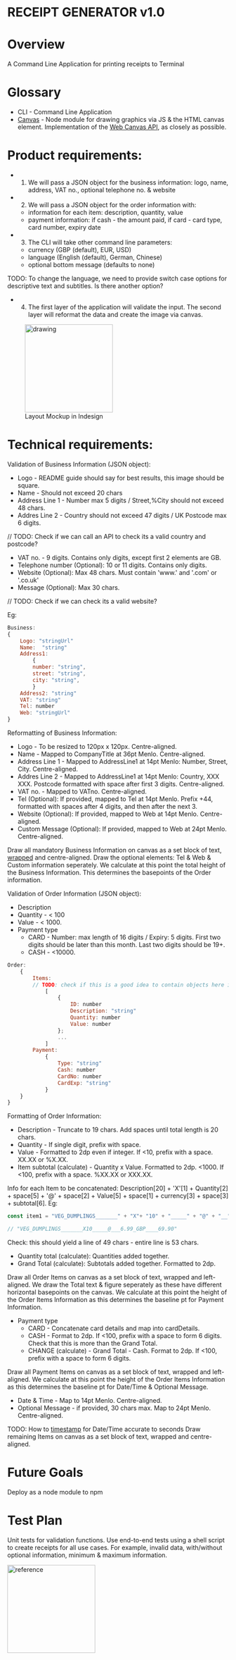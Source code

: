 
# RECEIPT GENERATOR v1.0 #

# Overview
A Command Line Application for printing receipts to Terminal 

# Glossary
- CLI - Command Line Application 
- [Canvas](https://www.npmjs.com/package/canvas) - Node module for drawing graphics via JS & the HTML canvas element. Implementation of the [Web Canvas API](https://developer.mozilla.org/en-US/docs/Web/API/Canvas_API), as closely as possible.

# Product requirements: 
- 1. We will pass a JSON object for the business information: logo, name, address, VAT no., optional telephone no. & website  
- 2. We will pass a JSON object for the order information with:
    - information for each item: description, quantity, value
    - payment information: if cash - the amount paid, if card - card type, card number, expiry date
- 3. The CLI will take other command line parameters:
    - currency (GBP (default), EUR, USD)
    - language (English (default), German, Chinese) 
     - optional bottom message (defaults to none)
      
TODO: To change the language, we need to provide switch case options for descriptive text and subtitles. Is there another option? 
- 4. The first layer of the application will validate the input. The second layer will reformat the data and create the image via canvas. 


<figure>
    <img src="./images/layout.jpg" alt="drawing" width="200"/>
    <figcaption>Layout Mockup in Indesign </figcaption>
</figure>


# Technical requirements: 

Validation of Business Information (JSON object):
- Logo - README guide should say for best results, this image should be square. 
- Name - Should not exceed 20 chars 
- Address Line 1 - Number max 5 digits / Street,%City should not exceed 48 chars. 
- Addres Line 2 - Country should not exceed 47 digits / UK Postcode max 6 digits. 

// TODO: Check if we can call an API to check its a valid country and postcode? 
- VAT no. - 9 digits. Contains only digits, except first 2 elements are GB. 
- Telephone number (Optional): 10 or 11 digits. Contains only digits. 
- Website (Optional): Max 48 chars. Must contain 'www.' and '.com' or '.co.uk'
- Message (Optional): Max 30 chars. 

// TODO: Check if we can check its a valid website?

Eg:
```javascript
Business: 
{
    Logo: "stringUrl"
    Name:  "string"
    Address1: 
        {
        number: "string",
        street: "string",
        city: "string",
        }
    Address2: "string"
    VAT: "string"
    Tel: number
    Web: "stringUrl" 
}
```

Reformatting of Business Information:
- Logo - To be resized to 120px x 120px. Centre-aligned. 
- Name - Mapped to CompanyTitle at 36pt Menlo. Centre-aligned. 
- Address Line 1 - Mapped to AddressLine1 at 14pt Menlo: Number, Street, City. Centre-aligned. 
- Addres Line 2 - Mapped to AddressLine1 at 14pt Menlo: Country, XXX XXX. Postcode formatted with space after first 3 digits. Centre-aligned. 
- VAT no. - Mapped to VATno. Centre-aligned.
- Tel (Optional): If provided, mapped to Tel at 14pt Menlo. Prefix +44, formatted with spaces after 4 digits, and then after the next 3.   
- Website (Optional): If provided, mapped to Web at 14pt Menlo. Centre-aligned.
- Custom Message (Optional): If provided, mapped to Web at 24pt Menlo. Centre-aligned. 

Draw all mandatory Business Information on canvas as a set block of text, [wrapped](https://www.html5canvastutorials.com/tutorials/html5-canvas-wrap-text-tutorial/) and centre-aligned. 
Draw the optional elements: Tel & Web & Custom information seperately. 
We calculate at this point the total height of the Business Information. This determines the basepoints of the Order information. 

Validation of Order Information (JSON object):
- Description 
- Quantity - < 100
- Value - < 1000.
- Payment type
    - CARD - Number: max length of 16 digits / Expiry: 5 digits. First two digits should be later than this month. Last two digits should be 19+. 
    - CASH - <10000. 

```javascript
Order: 
    {
        Items: 
        // TODO: check if this is a good idea to contain objects here in an array? 
            [ 
                {
                    ID: number 
                    Description: "string"
                    Quantity: number 
                    Value: number 
                };
                ...
            ]
        Payment:
            {
                Type: "string"
                Cash: number 
                CardNo: number
                CardExp: "string"
            }
    }
}
```

Formatting of Order Information:
- Description - Truncate to 19 chars. Add spaces until total length is 20 chars.
- Quantity - If single digit, prefix with space. 
- Value - Formatted to 2dp even if integer. If <10, prefix with a space. XX.XX or %X.XX. 
- Item subtotal (calculate) - Quantity x Value. Formatted to 2dp. <1000. If <100, prefix with a space. %XX.XX or XXX.XX. 

Info for each Item to be concatenated: 
Description[20] + 'X'[1] + Quantity[2] +  space[5] + '@' + space[2] + Value[5] + space[1] + currency[3] + space[3] + subtotal[6]. 
Eg: 
```javascript  
const item1 = "VEG_DUMPLINGS_______" + "X"+ "10" + "_____" + "@" + "__" + "_6.99" + "_" + "GBP" + "___" + "_69.90";

// "VEG_DUMPLINGS_______X10_____@___6.99_GBP____69.90"
```
Check: this should yield a line of 49 chars - entire line is 53 chars. 

- Quantity total (calculate): Quantities added together. 
- Grand Total (calculate): Subtotals added together. Formatted to 2dp.

Draw all Order Items on canvas as a set block of text, wrapped and left-aligned. 
We draw the Total text & figure seperately as these have different horizontal basepoints on the canvas. 
We calculate at this point the height of the Order Items Information as this determines the baseline pt for Payment Information.  

- Payment type
    - CARD - Concatenate card details and map into cardDetails. 
    - CASH - Format to 2dp. If <100, prefix with a space to form 6 digits. Check that this is more than the Grand Total. 
    - CHANGE (calculate) - Grand Total - Cash. Format to 2dp. If <100, prefix with a space to form 6 digits. 

Draw all Payment Items on canvas as a set block of text, wrapped and left-aligned. 
We calculate at this point the height of the Order Items Information as this determines the baseline pt for Date/Time & Optional Message. 

- Date & Time - Map to 14pt Menlo. Centre-aligned. 
- Optional Message - if provided, 30 chars max. Map to 24pt Menlo. Centre-aligned. 

TODO: How to [timestamp](https://stackoverflow.com/questions/221294/how-do-you-get-a-timestamp-in-javascript) for Date/Time accurate to seconds 
Draw remaining Items on canvas as a set block of text, wrapped and centre-aligned. 

# Future Goals
Deploy as a node module to npm 

# Test Plan
Unit tests for validation functions. 
Use end-to-end tests using a shell script to create receipts for all use cases. 
For example, invalid data, with/without optional information, minimum & maximum information. 

<img src="./images/eg.png" alt="reference" width="200"/>
